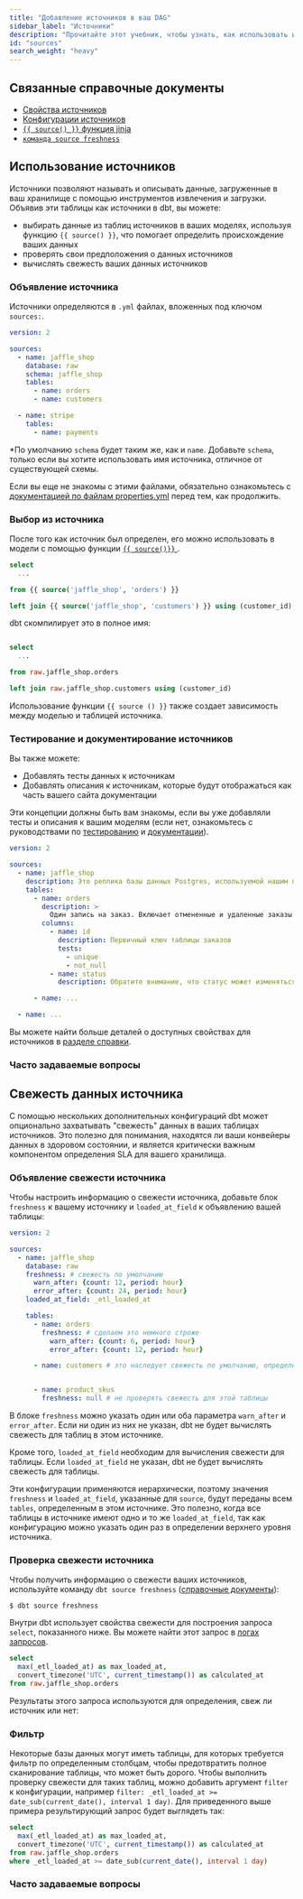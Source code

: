 ```yaml
---
title: "Добавление источников в ваш DAG"
sidebar_label: "Источники"
description: "Прочитайте этот учебник, чтобы узнать, как использовать источники при работе с dbt."
id: "sources"
search_weight: "heavy"
---
```


## Связанные справочные документы
* [Свойства источников](/reference/source-properties)
* [Конфигурации источников](/reference/source-configs)
* [`{{ source() }}` функция jinja](/reference/dbt-jinja-functions/source)
* [`команда source freshness`](/reference/commands/source)

## Использование источников
Источники позволяют называть и описывать данные, загруженные в ваш хранилище с помощью инструментов извлечения и загрузки. Объявив эти таблицы как источники в dbt, вы можете:
- выбирать данные из таблиц источников в ваших моделях, используя функцию `{{ source() }}`, что помогает определить происхождение ваших данных
- проверять свои предположения о данных источников
- вычислять свежесть ваших данных источников

### Объявление источника

Источники определяются в `.yml` файлах, вложенных под ключом `sources:`.

<File name='models/<filename>.yml'>

```yaml
version: 2

sources:
  - name: jaffle_shop
    database: raw  
    schema: jaffle_shop  
    tables:
      - name: orders
      - name: customers

  - name: stripe
    tables:
      - name: payments
```

</File>

*По умолчанию `schema` будет таким же, как и `name`. Добавьте `schema`, только если вы хотите использовать имя источника, отличное от существующей схемы.

Если вы еще не знакомы с этими файлами, обязательно ознакомьтесь с [документацией по файлам properties.yml](/reference/configs-and-properties) перед тем, как продолжить.

### Выбор из источника

После того как источник был определен, его можно использовать в модели с помощью функции [`{{ source()}}` ](/reference/dbt-jinja-functions/source).

<File name='models/orders.sql'>

```sql
select
  ...

from {{ source('jaffle_shop', 'orders') }}

left join {{ source('jaffle_shop', 'customers') }} using (customer_id)

```

</File>

dbt скомпилирует это в полное <Term id="table" /> имя:

<File name='target/compiled/jaffle_shop/models/my_model.sql'>

```sql

select
  ...

from raw.jaffle_shop.orders

left join raw.jaffle_shop.customers using (customer_id)

```

</File>

Использование функции `{{ source () }}` также создает зависимость между моделью и таблицей источника.

<Lightbox src="/img/docs/building-a-dbt-project/sources-dag.png" title="Функция source сообщает dbt, что модель зависит от источника"/>

### Тестирование и документирование источников
Вы также можете:
- Добавлять тесты данных к источникам
- Добавлять описания к источникам, которые будут отображаться как часть вашего сайта документации

Эти концепции должны быть вам знакомы, если вы уже добавляли тесты и описания к вашим моделям (если нет, ознакомьтесь с руководствами по [тестированию](/docs/build/data-tests) и [документации](/docs/build/documentation)).

<File name='models/<filename>.yml'>

```yaml
version: 2

sources:
  - name: jaffle_shop
    description: Это реплика базы данных Postgres, используемой нашим приложением
    tables:
      - name: orders
        description: >
          Один запись на заказ. Включает отмененные и удаленные заказы.
        columns:
          - name: id
            description: Первичный ключ таблицы заказов
            tests:
              - unique
              - not_null
          - name: status
            description: Обратите внимание, что статус может изменяться со временем

      - name: ...

  - name: ...
```

</File>

Вы можете найти больше деталей о доступных свойствах для источников в [разделе справки](/reference/source-properties).

### Часто задаваемые вопросы
<FAQ path="Project/source-has-bad-name" />
<FAQ path="Project/source-in-different-database" />
<FAQ path="Models/source-quotes" />
<FAQ path="Tests/testing-sources" />
<FAQ path="Runs/running-models-downstream-of-source" />

## Свежесть данных источника
С помощью нескольких дополнительных конфигураций dbt может опционально захватывать "свежесть" данных в ваших таблицах источников. Это полезно для понимания, находятся ли ваши конвейеры данных в здоровом состоянии, и является критически важным компонентом определения SLA для вашего хранилища.

### Объявление свежести источника
Чтобы настроить информацию о свежести источника, добавьте блок `freshness` к вашему источнику и `loaded_at_field` к объявлению вашей таблицы:

<File name='models/<filename>.yml'>

```yaml
version: 2

sources:
  - name: jaffle_shop
    database: raw
    freshness: # свежесть по умолчанию
      warn_after: {count: 12, period: hour}
      error_after: {count: 24, period: hour}
    loaded_at_field: _etl_loaded_at

    tables:
      - name: orders
        freshness: # сделаем это немного строже
          warn_after: {count: 6, period: hour}
          error_after: {count: 12, period: hour}

      - name: customers # это наследует свежесть по умолчанию, определенную в блоке источника jaffle_shop в начале


      - name: product_skus
        freshness: null # не проверять свежесть для этой таблицы
```

</File>

В блоке `freshness` можно указать один или оба параметра `warn_after` и `error_after`. Если ни один из них не указан, dbt не будет вычислять свежесть для таблиц в этом источнике.

Кроме того, `loaded_at_field` необходим для вычисления свежести для таблицы. Если `loaded_at_field` не указан, dbt не будет вычислять свежесть для таблицы.

Эти конфигурации применяются иерархически, поэтому значения `freshness` и `loaded_at_field`, указанные для `source`, будут переданы всем `tables`, определенным в этом источнике. Это полезно, когда все таблицы в источнике имеют одно и то же `loaded_at_field`, так как конфигурацию можно указать один раз в определении верхнего уровня источника.

### Проверка свежести источника
Чтобы получить информацию о свежести ваших источников, используйте команду `dbt source freshness` ([справочные документы](/reference/commands/source)):

```
$ dbt source freshness
```

Внутри dbt использует свойства свежести для построения запроса `select`, показанного ниже. Вы можете найти этот запрос в [логах запросов](/faqs/Runs/checking-logs).

```sql
select
  max(_etl_loaded_at) as max_loaded_at,
  convert_timezone('UTC', current_timestamp()) as calculated_at
from raw.jaffle_shop.orders

```

Результаты этого запроса используются для определения, свеж ли источник или нет:

<Lightbox src="/img/docs/building-a-dbt-project/snapshot-freshness.png" title="Ой! Не все так свежо, как нам хотелось бы!"/>

### Фильтр

Некоторые базы данных могут иметь таблицы, для которых требуется фильтр по определенным столбцам, чтобы предотвратить полное сканирование таблицы, что может быть дорого. Чтобы выполнить проверку свежести для таких таблиц, можно добавить аргумент `filter` к конфигурации, например `filter: _etl_loaded_at >= date_sub(current_date(), interval 1 day)`. Для приведенного выше примера результирующий запрос будет выглядеть так:

```sql
select
  max(_etl_loaded_at) as max_loaded_at,
  convert_timezone('UTC', current_timestamp()) as calculated_at
from raw.jaffle_shop.orders
where _etl_loaded_at >= date_sub(current_date(), interval 1 day)
```

### Часто задаваемые вопросы
<FAQ path="Project/exclude-table-from-freshness" />
<FAQ path="Snapshots/snapshotting-freshness-for-one-source" />
<FAQ path="Project/dbt-source-freshness" />